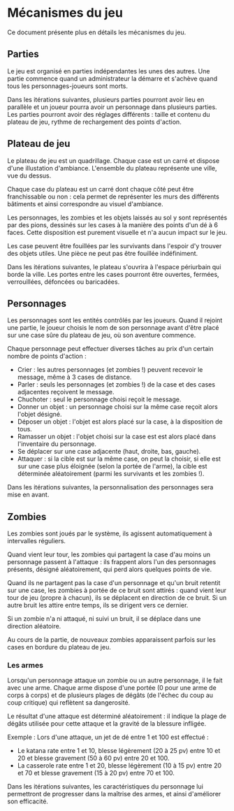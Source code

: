 # Mécanismes du jeu

Ce document présente plus en détails les mécanismes du jeu.


## Parties

Le jeu est organisé en parties indépendantes les unes des autres. Une partie commence quand un administrateur la démarre et s'achève quand tous les personnages-joueurs sont morts.


Dans les itérations suivantes, plusieurs parties pourront avoir lieu en parallèle et un joueur pourra avoir un personnage dans plusieurs parties. Les parties pourront avoir des réglages différents : taille et contenu du plateau de jeu, rythme de rechargement des points d'action.



## Plateau de jeu

Le plateau de jeu est un quadrillage. Chaque case est un carré et dispose d'une illustation d'ambiance. L'ensemble du plateau représente une ville, vue du dessus.

Chaque case du plateau est un carré dont chaque côté peut être franchissable ou non : cela permet de représenter les murs des différents bâtiments et ainsi correspondre au visuel d'ambiance.

Les personnages, les zombies et les objets laissés au sol y sont représentés par des pions, dessinés sur les cases à la manière des points d'un dé à 6 faces. Cette disposition est purement visuelle et n'a aucun impact sur le jeu.

Les case peuvent être fouillées par les survivants dans l'espoir d'y trouver des objets utiles. Une pièce ne peut pas être fouillée indéfiniment.


Dans les itérations suivantes, le plateau s'ouvrira à l'espace périurbain qui borde la ville. Les portes entre les cases pourront être ouvertes, fermées, verrouillées, défoncées ou baricadées.



## Personnages

Les personnages sont les entités contrôlés par les joueurs. Quand il rejoint une partie, le joueur choisis le nom de son personnage avant d'être placé sur une case sûre du plateau de jeu, où son aventure commence.

Chaque personnage peut effectuer diverses tâches au prix d'un certain nombre de points d'action :

- Crier : les autres personnages (et zombies !) peuvent recevoir le message, même à 3 cases de distance.
- Parler : seuls les personnages (et zombies !) de la case et des cases adjacentes reçoivent le message.
- Chuchoter : seul le personnage choisi reçoit le message.
- Donner un objet : un personnage choisi sur la même case reçoit alors l'objet désigné.
- Déposer un objet : l'objet est alors placé sur la case, à la disposition de tous.
- Ramasser un objet : l'objet choisi sur la case est est alors placé dans l'inventaire du personnage.
- Se déplacer sur une case adjacente (haut, droite, bas, gauche).
- Attaquer : si la cible est sur la même case, on peut la choisir, si elle est sur une case plus éloignée (selon la portée de l'arme), la cible est déterminée aléatoirement (parmi les survivants et les zombies !).


Dans les itérations suivantes, la personnalisation des personnages sera mise en avant.



## Zombies

Les zombies sont joués par le système, ils agissent automatiquement à intervalles réguliers.

Quand vient leur tour, les zombies qui partagent la case d'au moins un personnage passent à l'attaque : ils frappent alors l'un des personnages présents, désigné aléatoirement, qui perd alors quelques points de vie.

Quand ils ne partagent pas la case d'un personnage et qu'un bruit retentit sur une case, les zombies à portée de ce bruit sont attirés : quand vient leur tour de jeu (propre à chacun), ils se déplacent en direction de ce bruit. Si un autre bruit les attire entre temps, ils se dirigent vers ce dernier.

Si un zombie n'a ni attaqué, ni suivi un bruit, il se déplace dans une direction aléatoire.


Au cours de la partie, de nouveaux zombies apparaissent parfois sur les cases en bordure du plateau de jeu.


### Les armes

Lorsqu'un personnage attaque un zombie ou un autre personnage, il le fait avec une arme. Chaque arme dispose d'une portée (0 pour une arme de corps à corps) et de plusieurs plages de dégâts (de l'échec du coup au coup critique) qui reflètent sa dangerosité.

Le résultat d'une attaque est déterminé aléatoirement : il indique la plage de dégâts utilisée pour cette attaque et la gravité de la blessure infligée.

Exemple :
Lors d'une attaque, un jet de dé entre 1 et 100 est effectué :

- Le katana rate entre 1 et 10, blesse légèrement (20 à 25 pv) entre 10 et 20 et blesse gravement (50 à 60 pv) entre 20 et 100.
- La casserole rate entre 1 et 20, blesse légèrement (10 à 15 pv) entre 20 et 70 et blesse gravement (15 à 20 pv) entre 70 et 100.


Dans les itérations suivantes, les caractéristiques du personnage lui permettront de progresser dans la maîtrise des armes, et ainsi d'améliorer son efficacité.
